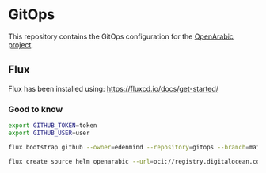 # GitOps

This repository contains the GitOps configuration for the [OpenArabic project](https://github.com/edenmind/OpenArabic).

## Flux

Flux has been installed using: <https://fluxcd.io/docs/get-started/>

### Good to know

```bash title="Export the GITHUB_TOKEN"
export GITHUB_TOKEN=token
export GITHUB_USER=user
```

```bash title="Install flux"
flux bootstrap github --owner=edenmind --repository=gitops --branch=main --path=./clusters/openarabic
```

```bash title="Add helm source"
flux create source helm openarabic --url=oci://registry.digitalocean.com/openarabic/open-arabic-helm --interval=30s --export > ./clusters/openarabic/openarabic-source.yaml
```
